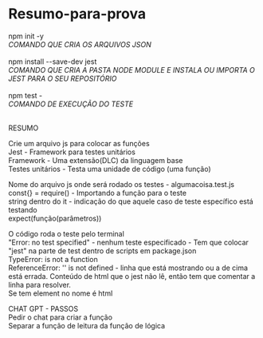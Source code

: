 # Resumo-para-prova

npm init -y <br> *COMANDO QUE CRIA OS ARQUIVOS JSON* <br><br>
npm install --save-dev jest <br> *COMANDO QUE CRIA A PASTA NODE MODULE E INSTALA OU IMPORTA O JEST PARA O SEU REPOSITÓRIO* <br><br>
npm test - <br> *COMANDO DE EXECUÇÃO DO TESTE* <br><br>

RESUMO <br>

Crie um arquivo js para colocar as funções <br>
Jest - Framework para testes unitários <br>
Framework - Uma extensão(DLC) da linguagem base <br>
Testes unitários - Testa uma unidade de código (uma função) <br>

Nome do arquivo js onde será rodado os testes - algumacoisa.test.js <br>
const{} = require() - Importando a função para o teste <br>
string dentro do it - indicação do que aquele caso de teste específico está testando <br>
expect(função(parâmetros)) <br>

O código roda o teste pelo terminal <br>
"Error: no test specified" - nenhum teste especificado - Tem que colocar "jest" na parte de test dentro de scripts em package.json <br>
TypeError: is not a function <br>
ReferenceError: '' is not defined - linha que está mostrando ou a de cima está errada. Conteúdo de html que o jest não lê, então tem que comentar a linha para resolver. <br>
Se tem element no nome é html <br>

CHAT GPT - PASSOS <br>
Pedir o chat para criar a função <br>
Separar a função de leitura da função de lógica <br>
